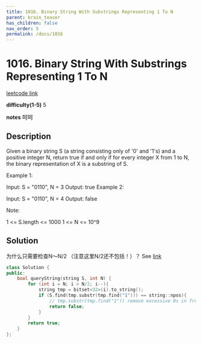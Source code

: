 ```yaml
---
title: 1016. Binary String With Substrings Representing 1 To N
parent: brain_teaser
has_children: false
nav_order: 5
permalink: /docs/1016
---
```

# 1016. Binary String With Substrings Representing 1 To N
[leetcode link](https://leetcode.com/problems/binary-string-with-substrings-representing-1-to-n/)

**difficulty(1-5)** 
5

**notes**
呵呵
## Description
Given a binary string S (a string consisting only of '0' and '1's) and a positive integer N, return true if and only if for every integer X from 1 to N, the binary representation of X is a substring of S.

 

Example 1:

Input: S = "0110", N = 3
Output: true
Example 2:

Input: S = "0110", N = 4
Output: false
 

Note:

1 <= S.length <= 1000
1 <= N <= 10^9

## Solution
为什么只需要检查N～N/2 （注意这里N/2还不包括！）？ See [link](https://leetcode.com/problems/binary-string-with-substrings-representing-1-to-n/discuss/260847/JavaC%2B%2BPython-O(S))

```c++
class Solution {
public:
    bool queryString(string S, int N) {
        for (int i = N; i > N/2; i--){
            string tmp = bitset<32>(i).to_string();
            if (S.find(tmp.substr(tmp.find("1"))) == string::npos){
                // tmp.substr(tmp.find("1")) remove excessive 0s in front of 1
                return false;
            }
        }
        return true;
    }
};
```

<!-- 
Blue label
{: .label .label-blue }

Stable
{: .label .label-green }

New release
{: .label .label-purple }

Coming soon
{: .label .label-yellow }

Deprecated
{: .label .label-red } -->
